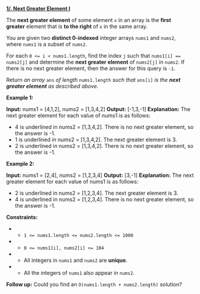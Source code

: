 [**1/. Next Greater Element I**](https://leetcode.com/problems/next-greater-element-i/)

The **next greater element** of some element `x` in an array is the **first greater** element that is **to the right** of `x` in the same array.

You are given two **distinct 0-indexed** integer arrays `nums1` and `nums2`, where `nums1` is a subset of `nums2`.

For each `0 <= i < nums1.length`, find the index `j` such that `nums1[i] == nums2[j]` and determine the **next greater element** of `nums2[j]` in `nums2`. If there is no next greater element, then the answer for this query is `-1`.

Return *an array* `ans` *of length* `nums1.length` *such that* `ans[i]` *is the **next greater element** as described above.*

**Example 1:**

**Input:** nums1 = \[4,1,2\], nums2 = \[1,3,4,2\]
**Output:** \[-1,3,-1\]
**Explanation:** The next greater element for each value of nums1 is as follows:

- 4 is underlined in nums2 = \[1,3,4,2\]. There is no next greater element, so the answer is -1.
- 1 is underlined in nums2 = \[1,3,4,2\]. The next greater element is 3.
- 2 is underlined in nums2 = \[1,3,4,2\]. There is no next greater element, so the answer is -1.

**Example 2:**

**Input:** nums1 = \[2,4\], nums2 = \[1,2,3,4\]
**Output:** \[3,-1\]
**Explanation:** The next greater element for each value of nums1 is as follows:

- 2 is underlined in nums2 = \[1,2,3,4\]. The next greater element is 3.
- 4 is underlined in nums2 = \[1,2,3,4\]. There is no next greater element, so the answer is -1.

**Constraints:**

- - `1 <= nums1.length <= nums2.length <= 1000`
- - `0 <= nums1[i], nums2[i] <= 104`
- - All integers in `nums1` and `nums2` are **unique**.
- - All the integers of `nums1` also appear in `nums2`.

**Follow up:** Could you find an `O(nums1.length + nums2.length)` solution?
